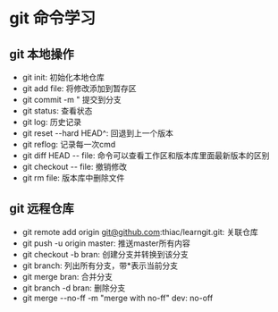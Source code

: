 # git 命令学习

## git 本地操作
- git init: 初始化本地仓库 
- git add file: 将修改添加到暂存区
- git commit -m " 提交到分支
- git status: 查看状态
- git log: 历史记录
- git reset --hard HEAD^: 回退到上一个版本
- git reflog: 记录每一次cmd
- git diff HEAD -- file: 命令可以查看工作区和版本库里面最新版本的区别
- git checkout -- file: 撤销修改 
- git rm file: 版本库中删除文件

## git 远程仓库
- git remote add origin git@github.com:thiac/learngit.git: 关联仓库
- git push -u origin master: 推送master所有内容
- git checkout -b bran: 创建分支并转换到该分支
- git branch: 列出所有分支，带*表示当前分支
- git merge bran: 合并分支
- git branch -d bran: 删除分支
- git merge --no-ff -m "merge with no-ff" dev: no-off
